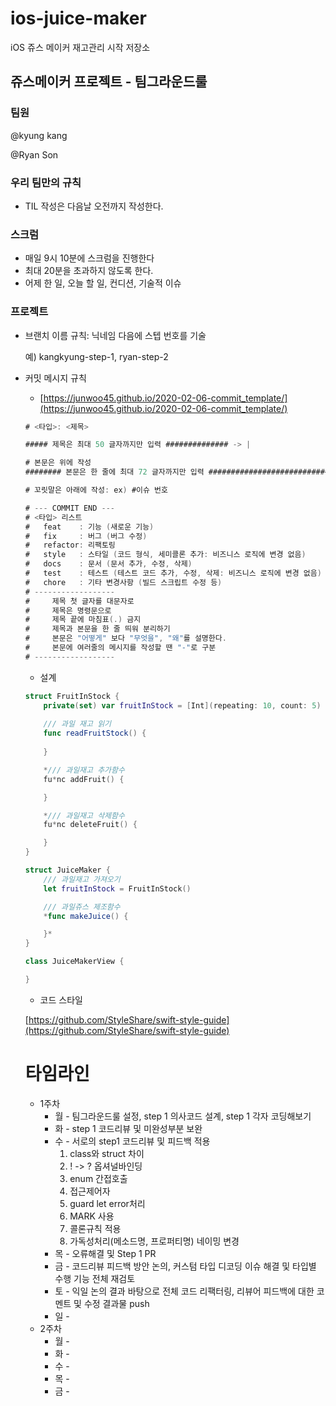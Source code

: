 # ios-juice-maker
iOS 쥬스 메이커 재고관리 시작 저장소

## 쥬스메이커 프로젝트 - 팀그라운드룰

### 팀원

@kyung kang 

@Ryan Son 

### ****우리 팀만의 규칙****

- TIL 작성은 다음날 오전까지 작성한다.

### ****스크럼****

- 매일 9시 10분에 스크럼을 진행한다
- 최대 20분을 초과하지 않도록 한다.
- 어제 한 일, 오늘 할 일, 컨디션, 기술적 이슈

### ****프로젝트****

- 브랜치 이름 규칙: 닉네임 다음에 스텝 번호를 기술

    예) kangkyung-step-1, ryan-step-2

- 커밋 메시지 규칙
    - [https://junwoo45.github.io/2020-02-06-commit_template/](https://junwoo45.github.io/2020-02-06-commit_template/)

    ```swift
    # <타입>: <제목>

    ##### 제목은 최대 50 글자까지만 입력 ############## -> |

    # 본문은 위에 작성
    ######## 본문은 한 줄에 최대 72 글자까지만 입력 ########################### -> |

    # 꼬릿말은 아래에 작성: ex) #이슈 번호

    # --- COMMIT END ---
    # <타입> 리스트
    #   feat    : 기능 (새로운 기능)
    #   fix     : 버그 (버그 수정)
    #   refactor: 리팩토링
    #   style   : 스타일 (코드 형식, 세미콜론 추가: 비즈니스 로직에 변경 없음)
    #   docs    : 문서 (문서 추가, 수정, 삭제)
    #   test    : 테스트 (테스트 코드 추가, 수정, 삭제: 비즈니스 로직에 변경 없음)
    #   chore   : 기타 변경사항 (빌드 스크립트 수정 등)
    # ------------------
    #     제목 첫 글자를 대문자로
    #     제목은 명령문으로
    #     제목 끝에 마침표(.) 금지
    #     제목과 본문을 한 줄 띄워 분리하기
    #     본문은 "어떻게" 보다 "무엇을", "왜"를 설명한다.
    #     본문에 여러줄의 메시지를 작성할 땐 "-"로 구분
    # ------------------
    ```

    - 설계

    ```swift
    struct FruitInStock {
    	private(set) var fruitInStock = [Int](repeating: 10, count: 5)
    	
    	/// 과일 재고 읽기 
    	func readFruitStock() {
    	
    	}

    	*/// 과일재고 추가함수
    	fu*nc addFruit() {

    	}

    	*/// 과일재고 삭제함수
    	fu*nc deleteFruit() {

    	}
    }

    struct JuiceMaker {
    	/// 과일재고 가져오기
    	let fruitInStock = FruitInStock()

    	/// 과일쥬스 제조함수
    	*func makeJuice() {

    	}*
    }

    class JuiceMakerView {

    }
    ```

    - 코드 스타일

    [https://github.com/StyleShare/swift-style-guide](https://github.com/StyleShare/swift-style-guide)

    # 타임라인

    - 1주차
        - 월 - 팀그라운드룰 설정, step 1 의사코드 설계, step 1 각자 코딩해보기
        - 화 - step 1 코드리뷰 및 미완성부분 보완
        - 수 - 서로의 step1 코드리뷰 및 피드백 적용
            1. class와 struct 차이
            2. ! -> ? 옵셔널바인딩
            3. enum 간접호출
            4. 접근제어자
            5. guard let error처리
            6. MARK 사용
            7. 콜론규칙 적용
            8. 가독성처리(메소드명, 프로퍼티명) 네이밍 변경
        - 목 - 오류해결 및 Step 1 PR
        - 금 - 코드리뷰 피드백 방안 논의, 커스텀 타입 디코딩 이슈 해결 및 타입별 수행 기능 전체 재검토 
        - 토 - 익일 논의 결과 바탕으로 전체 코드 리팩터링, 리뷰어 피드백에 대한 코멘트 및 수정 결과물 push
        - 일 -
    - 2주차
        - 월 -
        - 화 -
        - 수 -
        - 목 -
        - 금 -
